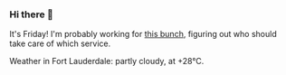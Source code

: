 ### Hi there :wave:

It's Friday! I'm probably working for [this bunch](https://github.com/kohofinancial), figuring out who should take care of which service.

Weather in Fort Lauderdale: partly cloudy, at +28°C.
